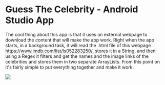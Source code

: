# Guess The Celebrity - Android Studio App 
The cool thing about this app is that it uses an external webpage to download the content that will make the app work. Right when the app starts, in a background task, it will read the .html file of this webpage https://www.imdb.com/list/ls052283250/, stores it in a String, and then using a Regex it filters and get the names and the image links of the celebrities and stores them in two separate ArrayLists. From this point on it's fairly simple to put everything together and make it work.

![](https://i.imgur.com/LKpgY3A.gif)
